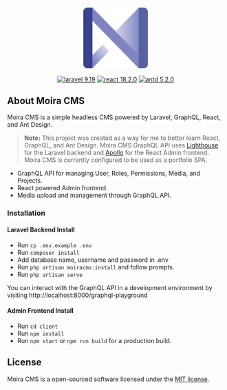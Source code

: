 <p align="center"><img src="https://raw.githubusercontent.com/ryanapanowicz/moiracms/main/client/src/assets/svg/moira-logo.svg" width="150"></p>

<p align="center">
    <a href="https://laravel.com/"><img src="https://img.shields.io/badge/laravel-9.19-blue" alt="laravel 9.19"></a>
    <a href="https://reactjs.org/"><img src="https://img.shields.io/badge/react-18.2.0-blue" alt="react 18.2.0"></a>
    <a href="https://ant.design/"><img src="https://img.shields.io/badge/antd-5.2.0-blue" alt="antd 5.2.0"></a>
</p>

## About Moira CMS

Moira CMS is a simple headless CMS powered by Laravel, GraphQL, React, and Ant Design.

> **Note:** This project was created as a way for me to better learn React, GraphQL, and Ant Design. Moira CMS GraphQL API uses [Lighthouse](https://github.com/nuwave/lighthouse) for the Laravel backend and [Apollo](https://github.com/apollographql/apollo-client) for the React Admin frontend. Moira CMS is currently configured to be used as a portfolio SPA.

- GraphQL API for managing User, Roles, Permissions, Media, and Projects.
- React powered Admin frontend.
- Media upload and management through GraphQL API.

### Installation

#### Laravel Backend Install
- Run ```cp .env.example .env```
- Run ```composer install```
- Add database name, username and password in .env
- Run ```php artisan moiracms:install``` and follow prompts.
- Run ```php artisan serve```

You can interact with the GraphQL API in a development environment by visiting http://localhost:8000/graphql-playground

#### Admin Frontend Install
- Run ```cd client```
- Run ```npm install```
- Run ```npm start``` or ```npm run build``` for a production build.

## License

Moira CMS is a open-sourced software licensed under the [MIT license](https://opensource.org/licenses/MIT).
